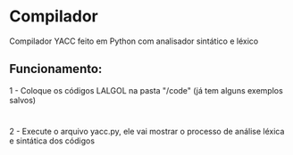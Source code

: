 # Compilador
Compilador YACC feito em Python com analisador sintático e léxico

## Funcionamento:
1 - Coloque os códigos LALGOL na pasta "/code"  (já tem alguns exemplos salvos)
#
2 - Execute o arquivo yacc.py, ele vai mostrar o processo de análise léxica e sintática dos códigos
